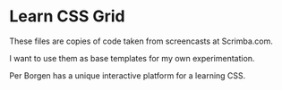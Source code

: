 # Learn CSS Grid

These files are copies of code taken from screencasts at Scrimba.com.

I want to use them as base templates for my own experimentation.

Per Borgen has a unique interactive platform for a learning CSS.
